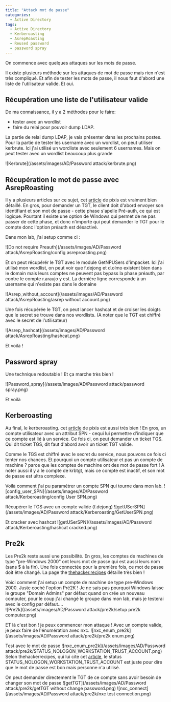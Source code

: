 ```yaml
---
title: "Attack mot de passe"
categories:
  - Active Directory
tags:
  - Active Directory
  - Kerberoasting
  - AsrepRoasting
  - Reused password
  - password spray
---
```

On commence avec quelques attaques sur les mots de passe.

Il existe plusieurs méthode sur les attaques de mot de passe mais rien n'est très compliqué. Et afin de tester les mots de passe, il nous faut d'abord une liste de l'utilisateur valide. Et oui. 

## Récupération une liste de l'utilisateur valide
De ma connaissance, il y a 2 méthodes pour le faire: 
- tester avec un wordlist
- faire du relai pour pouvoir dump LDAP.

La partie de relai dump LDAP, je vais présenter dans les prochains postes. Pour la partie de tester les username avec un wordlist, on peut utiliser kerbrute. Ici j'ai utilisé un wordliste avec seulement 6 usernames. Mais on peut tester avec un wordlist beaucoup plus grande

![Kerbrute](/assets/images/AD/Password attack/kerbrute.png)


## Récupération le mot de passe avec AsrepRoasting

Il y a plusieurs articles sur ce sujet, cet [article](https://beta.hackndo.com/kerberos-asrep-roasting/) de pixis est vraiment bien détaillé. En gros, pour demander un TGT, le client doit d'abord envoyer son identifiant et son mot de passe - cette phase s'apelle Pré-auth, ce qui est logique. Pourtant il existe une option de Windows qui permet de ne pas passer de cette phase, et donc n'importe qui peut demander le TGT pour le compte donc l'option préauth est désactivé. 

Dans mon lab, j'ai setup comme ci : 

![Do not require Preauth](/assets/images/AD/Password attack/AsrepRoasting/config asreproasting.png)

Et on peut récupérér le TGT avec le module GetNPUSers d'impacket. Ici j'ai utilisé mon wordlist, on peut voir que f.dejong et d.olmo existent bien dans le domain mais leurs comptes ne peuvent pas bypass la phase préauth, par contre le compte r.araujo y est. La dernière ligne corresponde à un username qui n'existe pas dans le domaine  

![Asrep_without_account](/assets/images/AD/Password attack/AsrepRoasting/asrep without account.png)

Une fois récupérée le TGT, on peut lancer hashcat et de croiser les doigts que le secret se trouve dans nos wordlists. (A noter que le TGT est chiffré avec le secret de l'utilisateur)

![Asrep_hashcat](/assets/images/AD/Password attack/AsrepRoasting/hashcat.png)

Et voilà ! 

## Password spray

Une technique redoutable ! Et ça marche très bien ! 

![Password_spray](/assets/images/AD/Password attack/password spray.png)

Et voilà 
## Kerberoasting

Au final, le kerberoasting. cet [article](https://en.hackndo.com/kerberoasting/) de pixis est aussi très bien ! En gros, un compte utilisateur avec un attribut SPN - cequi lui permettre d'indiquer que ce compte est lié à un service. Ce fois ci, on peut demander un ticket TGS. Qui dit ticket TGS, dit faut d'abord avoir un ticket TGT valide. 

Comme le TGS est chiffré avec le secret du service, nous pouvons ce fois ci tenter nos chances. 
Et pourquoi un compte utilisateur et pas un compte de machine ? parce que les comptes de machine ont des mot de passe fort ! A noter aussi il y a le compte de krbtgt, mais ce compte est inactif, et son mot de passe est ultra complexe. 

Voilà comment j'ai pu paramétrer un compte SPN qui tourne dans mon lab.
![config_user_SPN](/assets/images/AD/Password attack/Kerberoasting/config User SPN.png)

Récupérer le TGS avec un compte valide (f.dejong)
![getUSerSPN](/assets/images/AD/Password attack/Kerberoasting/GetUserSPN.png)

Et cracker avec hashcat
![getUSerSPN](/assets/images/AD/Password attack/Kerberoasting/hashcat cracked.png)

## Pre2k
Les Pre2k reste aussi une possibilité. En gros, les comptes de machines de type "pre-Windows 2000" ont leurs mot de passe qui est aussi leurs nom (sans $ à la fin). Une fois connectée pour la première fois, ce mot de passe doit être changé. La page the [thehacker.recipes](https://www.thehacker.recipes/ad/movement/builtins/pre-windows-2000-computers) détaille très bien !

Voici comment j'ai setup un compte de machine de type pre-Windows 2000. Juste coché l'option Pré2K ! Je ne sais pas pourquoi Windows laisse le groupe "Domain Admins" par défaut quand on crée un nouveau computer, pour le coup j'ai changé le groupe dans mon lab, mais je testerai avec le config par défaut....  
![Pre2k](/assets/images/AD/Password attack/pre2k/setup pre2k computer.png)

ET là c'est bon ! je peux commencer mon attaque ! Avec un compte valide, je peux faire de l'énumération avec nxc.
![nxc_enum_pre2k](/assets/images/AD/Password attack/pre2k/pre2k enum.png)

Test avec le mot de passe 
![nxc_enum_pre2k](/assets/images/AD/Password attack/pre2k/STATUS_NOLOGON_WORKSTATION_TRUST_ACCOUNT.png)
Selon thehackerrecipes, qui lui cite cet [article](https://www.trustedsec.com/blog/diving-into-pre-created-computer-accounts), le status STATUS_NOLOGON_WORKSTATION_TRUST_ACCOUNT est juste pour dire que le mot de passe est bon mais personne n'a utilisé. 

On peut demander directement le TGT de ce compte sans avoir besoin de changer son mot de passe
![getTGT](/assets/images/AD/Password attack/pre2k/getTGT without change password.png)
![nxc_connect](/assets/images/AD/Password attack/pre2k/nxc test connection.png)